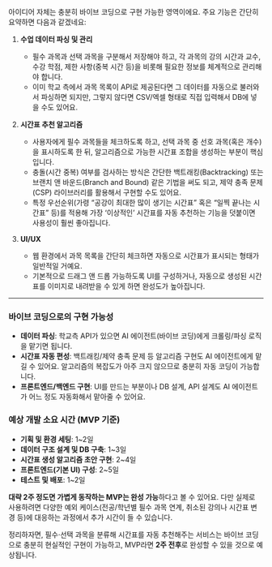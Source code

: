 아이디어 자체는 충분히 바이브 코딩으로 구현 가능한 영역이에요. 주요 기능은 간단히 요약하면 다음과 같겠네요:

1. **수업 데이터 파싱 및 관리**  
   - 필수 과목과 선택 과목을 구분해서 저장해야 하고, 각 과목의 강의 시간과 교수, 수강 학점, 제한 사항(중복 시간 등)을 비롯해 필요한 정보를 체계적으로 관리해야 합니다.  
   - 이미 학교 측에서 과목 목록이 API로 제공된다면 그 데이터를 자동으로 불러와서 파싱하면 되지만, 그렇지 않다면 CSV/엑셀 형태로 직접 입력해서 DB에 넣을 수도 있어요.

2. **시간표 추천 알고리즘**  
   - 사용자에게 필수 과목들을 체크하도록 하고, 선택 과목 중 선호 과목(혹은 개수)을 표시하도록 한 뒤, 알고리즘으로 가능한 시간표 조합을 생성하는 부분이 핵심입니다.  
   - 충돌(시간 중복) 여부를 검사하는 방식은 간단한 백트래킹(Backtracking) 또는 브랜치 앤 바운드(Branch and Bound) 같은 기법을 써도 되고, 제약 충족 문제(CSP) 라이브러리를 활용해서 구현할 수도 있어요.  
   - 특정 우선순위(가령 “공강이 최대한 많이 생기는 시간표” 혹은 “일찍 끝나는 시간표” 등)를 적용해 가장 ‘이상적인’ 시간표를 자동 추천하는 기능을 덧붙이면 사용성이 훨씬 좋아집니다.

3. **UI/UX**  
   - 웹 환경에서 과목 목록을 간단히 체크하면 자동으로 시간표가 표시되는 형태가 일반적일 거예요.  
   - 기본적으로 드래그 앤 드롭 가능하도록 UI를 구성하거나, 자동으로 생성된 시간표를 이미지로 내려받을 수 있게 하면 완성도가 높아집니다.

---

### 바이브 코딩으로의 구현 가능성
- **데이터 파싱**: 학교측 API가 있으면 AI 에이전트(바이브 코딩)에게 크롤링/파싱 로직을 맡기면 됩니다.  
- **시간표 자동 편성**: 백트래킹/제약 충족 문제 등 알고리즘 구현도 AI 에이전트에게 맡길 수 있어요. 알고리즘의 복잡도가 아주 크지 않으므로 충분히 자동 코딩이 가능합니다.  
- **프론트엔드/백엔드 구현**: UI를 만드는 부분이나 DB 설계, API 설계도 AI 에이전트가 어느 정도 자동화해서 맡아줄 수 있어요.

### 예상 개발 소요 시간 (MVP 기준)
- **기획 및 환경 세팅**: 1~2일  
- **데이터 구조 설계 및 DB 구축**: 1~3일  
- **시간표 생성 알고리즘 초안 구현**: 2~4일  
- **프론트엔드(기본 UI) 구성**: 2~5일  
- **테스트 및 배포**: 1~2일  

**대략 2주 정도면 가볍게 동작하는 MVP는 완성 가능**하다고 볼 수 있어요. 다만 실제로 사용하려면 다양한 예외 케이스(전공/학년별 필수 과목 연계, 취소된 강의나 시간표 변경 등)에 대응하는 과정에서 추가 시간이 들 수 있습니다.

정리하자면, 필수·선택 과목을 분류해 시간표를 자동 추천해주는 서비스는 바이브 코딩으로 충분히 현실적인 구현이 가능하고, MVP라면 **2주 전후**로 완성할 수 있을 것으로 예상됩니다.